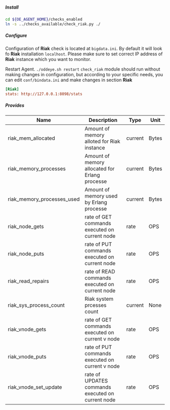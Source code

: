 ##### **Install**

```bash
cd ${OE_AGENT_HOME}/checks_enabled
ln -s ../checks_available/check_riak.py ./
```

##### **Configure**

Configuration of **Riak** check is located at `bigdata.ini`. By default it will look fo **Riak** installation `localhost`. 
Please make sure to set correct IP address of **Riak** instance which you want to monitor.   

Restart Agent. `./oddeye.sh restart`
`check_riak` module should run without making changes in configuration, but according to your specific needs, you can edit `conf/bindata.ini` and make changes in section **Riak**

```ini
[Riak]
stats: http://127.0.0.1:8098/stats
```

##### **Provides**

| Name  | Description | Type | Unit|
| ------------- | ------------- |------------- |------------- |
|riak_mem_allocated|Amount of memory alloted for Riak instance |current |Bytes|
|riak_memory_processes|Amount of memory allocated for Erlang processe|current |Bytes|
|riak_memory_processes_used|Amount of memory used by Erlang processe|current |Bytes|
|riak_node_gets|rate of GET commands executed on current node |rate|OPS|
|riak_node_puts|rate of PUT commands executed on current node |rate|OPS|
|riak_read_repairs|rate of READ commands executed on current node |rate|OPS|
|riak_sys_process_count|Riak system prcesses count|current |None|
|riak_vnode_gets|rate of GET commands executed on current v node |rate|OPS|
|riak_vnode_puts|rate of PUT commands executed on current v node |rate|OPS|
|riak_vnode_set_update|rate of UPDATES commands executed on current node |rate|OPS|
